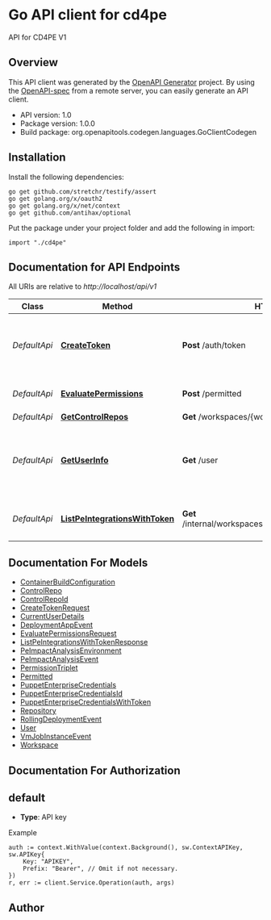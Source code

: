 # Go API client for cd4pe

API for CD4PE V1

## Overview
This API client was generated by the [OpenAPI Generator](https://openapi-generator.tech) project.  By using the [OpenAPI-spec](https://www.openapis.org/) from a remote server, you can easily generate an API client.

- API version: 1.0
- Package version: 1.0.0
- Build package: org.openapitools.codegen.languages.GoClientCodegen

## Installation

Install the following dependencies:

```shell
go get github.com/stretchr/testify/assert
go get golang.org/x/oauth2
go get golang.org/x/net/context
go get github.com/antihax/optional
```

Put the package under your project folder and add the following in import:

```golang
import "./cd4pe"
```

## Documentation for API Endpoints

All URIs are relative to *http://localhost/api/v1*

Class | Method | HTTP request | Description
------------ | ------------- | ------------- | -------------
*DefaultApi* | [**CreateToken**](docs/DefaultApi.md#createtoken) | **Post** /auth/token | Create a token associated with the passed in credentials
*DefaultApi* | [**EvaluatePermissions**](docs/DefaultApi.md#evaluatepermissions) | **Post** /permitted | Evaluate permissions for a user
*DefaultApi* | [**GetControlRepos**](docs/DefaultApi.md#getcontrolrepos) | **Get** /workspaces/{workspaceId}/controlrepos | 
*DefaultApi* | [**GetUserInfo**](docs/DefaultApi.md#getuserinfo) | **Get** /user | Get information about the user associated with this token
*DefaultApi* | [**ListPeIntegrationsWithToken**](docs/DefaultApi.md#listpeintegrationswithtoken) | **Get** /internal/workspaces/{workspaceId}/integrations/pe | List PE integrations for a workspace


## Documentation For Models

 - [ContainerBuildConfiguration](docs/ContainerBuildConfiguration.md)
 - [ControlRepo](docs/ControlRepo.md)
 - [ControlRepoId](docs/ControlRepoId.md)
 - [CreateTokenRequest](docs/CreateTokenRequest.md)
 - [CurrentUserDetails](docs/CurrentUserDetails.md)
 - [DeploymentAppEvent](docs/DeploymentAppEvent.md)
 - [EvaluatePermissionsRequest](docs/EvaluatePermissionsRequest.md)
 - [ListPeIntegrationsWithTokenResponse](docs/ListPeIntegrationsWithTokenResponse.md)
 - [PeImpactAnalysisEnvironment](docs/PeImpactAnalysisEnvironment.md)
 - [PeImpactAnalysisEvent](docs/PeImpactAnalysisEvent.md)
 - [PermissionTriplet](docs/PermissionTriplet.md)
 - [Permitted](docs/Permitted.md)
 - [PuppetEnterpriseCredentials](docs/PuppetEnterpriseCredentials.md)
 - [PuppetEnterpriseCredentialsId](docs/PuppetEnterpriseCredentialsId.md)
 - [PuppetEnterpriseCredentialsWithToken](docs/PuppetEnterpriseCredentialsWithToken.md)
 - [Repository](docs/Repository.md)
 - [RollingDeploymentEvent](docs/RollingDeploymentEvent.md)
 - [User](docs/User.md)
 - [VmJobInstanceEvent](docs/VmJobInstanceEvent.md)
 - [Workspace](docs/Workspace.md)


## Documentation For Authorization



## default

- **Type**: API key

Example

```golang
auth := context.WithValue(context.Background(), sw.ContextAPIKey, sw.APIKey{
    Key: "APIKEY",
    Prefix: "Bearer", // Omit if not necessary.
})
r, err := client.Service.Operation(auth, args)
```


## Author



